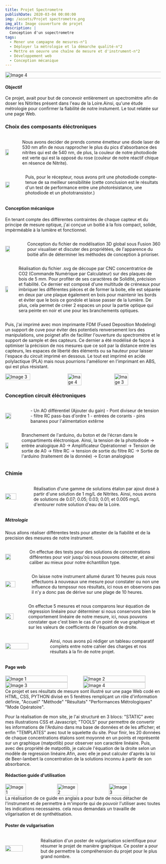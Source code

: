 ```yaml
---
title: Projet Spectrometre
publishDate: 2020-03-04 00:00:00
img: /assets/Projet spectrometre.png
img_alt: Image couverture de projet
description: |
  Conception d'un sopectrometre
tags: 
  - Mener une campagne de mesures-n°1
  - Déployer la métrologie et la démarche qualité-n°2
  - Mettre en oeuvre une chaîne de mesure et d'instrument-n°2
  - Développement web
  - Conception mécanique
---
```

<div style="display:flex; justify-content:center;">
    <img src="/assets/Chaine-spectro.png" alt="Image 4" width="150%">
</div>

#### Objectif
Ce projet, avait pour but de concevoir entièrement un spectromètre afin de doser les Nitirites présent dans l'eau de la Loire.Ainsi, qu'une étude métrologie pour confirmer la fiabilité de notre instument. Le tout relatée sur une page Web.

### Choix des composants éléctroniques

<div style="display:flex; align-items:center;">
    <img src="/assets/Diode laser.jpg"  width="30%" style="margin-right:10px;">
    <p style="margin-left:10px;">Nous avons decider de prends comme émetteur une diode laser de 530 nm afin de nous rapprocher le plus du pics d'absorbance des nitrites qui est de 540 nm, de plus, la couleur de notre photodiode est verte qui est la opposé du rose (couleur de notre réactif chique en résence de Nitrite).</p>
</div>
<div style="display:flex; align-items:center;">
    <img src="/assets/Photodiode.jpg"  width="30%" style="margin-right:10px;">
    <p style="margin-left:10px;">Puis, pour le récepteur, nous avons prit une photodiode compte-tenue de sa meilleur sensibilitée (cette conclusion est le résultats d'un test de performance entre une photorésistance, une photodiode et un phototransistor.)</p>
</div>


#### Conception mécanique

En tenant compte des différentes contraintes de chaque capteur et du principe de mesure optique, j'ai conçue un boitié à la fois compact, solide, impèrméable à la lumière et fonctionnel.

<div style="display:flex; align-items:center;">
    <img src="/assets/Modelspectro.jpg"  width="30%" style="margin-right:10px;">
    <p style="margin-left:10px;">Conception du fichier de modélisation 3D global sous Fusion 360 pour visualiser et discuter des propriétées, de l'apparence du boitié afin de déterminer les méthodes de conception à prioriser. </p>
</div>

<div style="display:flex; align-items:center;">
    <img src="/assets/decoupe_laser.png"  width="40%" style="margin-right:10px;">
    <p style="margin-left:10px;">Réalisation du fichier .svg de découpe par CNC concentratrice de CO2 (Commande Numérique par Calculateur) sur des plaques de bois de 5 mm. Pour profiter de ses caractères de Solidité, précision et fiabilité. Ce dernier est composé d'une multitude de créneaux pour imbriquer les différentes pièces et de former la boite, elle est séparée en deux par une plaque également en bois pour maintenir les bords et éviter que le bois ce gondole et laisse passer de la lumière. De plus, cela permet de créer 2 espaces un pour la partie optique qui sera peinte en noir et une pour les branchements optiques.  </p>
</div>

 Puis, j'ai imprimé avec mon imprimante FDM (Fused Deposition Modeling) un support de cuve pour éviter des potentiels renversement lors des manipulations, une poignet afin de faciliter l'ouverture du spectromètre et le support de sample et des capteurs. Ce dernier a été modélisé de façon à optimiser la précision de nos mesures que ce soit par la distance entre les capteurs, les espaces de liberté des éléments ou sa hauteur pour laisser l'espace du circuit imprimé en dessous.
Le tout est imprimé en acide polylactique (PLA) mais nous pourrions l'améliorer en l'imprimant en ABS, qui est plus résistant. 
<div style="display:flex; justify-content:center;">
    <img src="/assets/supportdecuve.png" alt="Image 3" width="40%">
    <img src="/assets/poignet.png" alt="Image 4" width="30%">
    <img src="/assets/supportcuve.png" alt="Image 3" width="30%">
</div>

### Conception circuit éléctroniques

<div style="display:flex; align-items:center;">
    <img src="/assets/Circuitimprimé.png"  width="30%" style="margin-right:10px;">
    <p style="margin-left:10px;"> - Un AO différentiel (Ajouter du gain) - Pont diviseur de tension - filtre RC pass-bas d'ordre 1 - entrées de corants - pins bananes pour l'alimentation extêrne  </p>
</div>

<div style="display:flex; align-items:center;">
    <img src="/assets/spectrovuH2.png"  width="30%" style="margin-right:10px;">
    <p style="margin-left:10px;"> Branchement de l'arduino, du boton et de l'écran dans le compartiments éléctronique. Ainsi, la tension de la photodiode -> entrée analogique A0 -> Amplificateur Opérationnel -> Tension de sortie de A0 -> filtre RC -> tension de sortie du filtre RC -> Sortie de l'arduino (traitement de la donnée) -> Ecran analogique</p>
</div>

### Chimie

<div style="display:flex; align-items:center;">
    <img src="/assets/photosupportcuve.png"  width="50%" style="margin-right:10px;">
    <p style="margin-left:10px;"> Réalisation d'une gamme de solutions étalon par ajout dosé à partir d'une solution de 1 mg/L de Nitrites. Ainsi, nous avons de solutions de 0.07; 0.05; 0.03; 0.01; et 0.005 mg/L d'entourer notre solution d'eau de la Loire. </p>
</div>

##### Métrologie

Nous allons réaliser différentes tests pour attester de la fiabilité et de la precision des mesures de notre instrument.

<div style="display:flex; align-items:center;">
    <img src="/assets/etenduedemesure.png"  width="30%" style="margin-right:10px;">
    <p style="margin-left:10px;">On effectue des tests pour des solutions de concentrations différentes pour voir jusqu'où nous pouvons détecter, et ainsi caliber au mieux pour notre échantillon type.</p>
</div>
<div style="display:flex; align-items:center;">
    <img src="/assets/deriveinstrumentale.png"  width="50%" style="margin-right:10px;">
    <p style="margin-left:10px;">On laisse notre instrument allumé durant 10 heures puis nous effectuons à nouveaux une mesure pour constater ou non une influence du tempssur nos résultats, ici nous en observons pas il n'y a donc pas de dérive sur une plage de 10 heures.</p>
</div>
<div style="display:flex; align-items:center;">
    <img src="/assets/linearite.png"  width="50%" style="margin-right:10px;">
    <p style="margin-left:10px;">On effectue 5 mesures et nous comparons leur équation de régression linéaire pour déterminer si nous conservons bien le comportement linéaire de notre mesure, ici, nous pouvons constater que c'est bien le cas d'un point de vue graphique et sur les valeurs de coefficients de l'équation de droite.</p>
</div>

<div style="display:flex; align-items:center;">
    <img src="/assets/cahierdeschargesvf.png"  width="60%" style="margin-right:10px;">
    <p style="margin-left:10px;">Ainsi, nous avons pû rédiger un tableau comparatif complets entre notre cahier des charges et nos résultats à la fin de notre projet.</p>
</div>

#### Page web

<div style="display:flex; justify-content:center;">
    <img src="/assets/Homepage.jpg" alt="Image 1" width="80%">
    <img src="/assets/Methodepage.jpg" alt="Image 2" width="80%">
</div>
<div style="display:flex; justify-content:center;">
    <img src="/assets/Resultpage.jpg" alt="Image 3" width="80%">
    <img src="/assets/Metropage.jpg" alt="Image 4" width="80%">
</div>
Ce projet et ses résultats de mesure sont illustré sur une page Web codé en HTML, CSS, PYTHON divisé en 5 fenêtres rempliçant un rôle d'information définie, "Accueil" "Méthode" "Résultats" "Performances Métrologiques" "Mode Opératoire".

Pour la réalisation de mon site, je l'ai structuré en 3 blocs: "STATIC" avec mes illustrations CSS et Javascript; "TOOLS" pour permettre de convertir les informations de l'Arduino dans ma base de données et de les afficher; et enfin "TEMPLATES" avec tout le squelette du site. Pour finir, les 20 données de chaque concentrations étalons sont moyonné en un points et représenté sur un graphique (matpotlib) pour observer son caractère linéaire. Puis, avec des propriété de matpotlib, je calcule l'équation de la droite selon un modèle de regression linéaire.Afin, avec elle je peut calculer d'après la loi de Beer-lambert la concentration de la solutions inconnu à partir de son absorbance.

#### Rédaction guide d'utilisation

<div style="display:flex; justify-content:center;">
    <img src="/assets/Usermanuel1.png" alt="Image 1" width="40%">
    <img src="/assets/Usermanuel2.png" alt="Image 2" width="40%">
    <img src="/assets/Usermanuel3.png" alt="Image 3" width="40%">
</div>
La réalisation de ce guide en anglais a pour bute de nous détacher de l'instrument et de permettre à m'importe qui de pouvoir l'utiliser avec toutes les indications necessaires. cela nous demandais un travaille de vilgarisation et de synthétisation.

#### Poster de vulgarisation

<div style="display:flex; align-items:center;">
    <img src="/assets/Posterspectro.png"  width="60%" style="margin-right:10px;">
    <p style="margin-left:10px;"> Réalisation d'un poster de vulgarisation scientifique pour résumer le projet de manière graphique. Ce poster a pour but de permettre la compréhension du projet pour le plus grand nombre. </p>
</div>